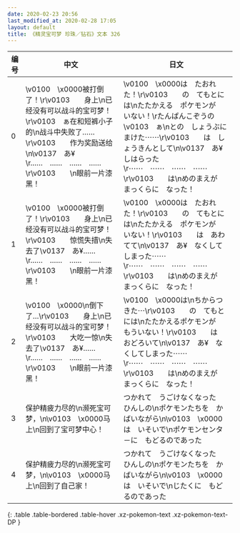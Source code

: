 ```yaml
---
date: 2020-02-23 20:56
last_modified_at: 2020-02-28 17:05
layout: default
title: 《精灵宝可梦 珍珠／钻石》文本 326
---
```

| 编号 | 中文 | 日文 |
| ---- | ---- | ---- |
| 0 | \v0100　\x0000被打倒了！\r\v0103　　身上\n已经没有可以战斗的宝可梦！\r\v0103　ぁ在和短裤小子的\n战斗中失败了……\r\v0103　　作为奖励送给\n\v0137　あ¥\r……　……　……　……\r\v0103　　\n眼前一片漆黑！ | \v0100　\x0000は　たおれた！\r\v0103　　の　てもとには\nたたかえる　ポケモンが　いない！\rたんぱんこぞうの　\v0103　ぁ\nとの　しょうぶに　まけた⋯⋯\r\v0103　　は　しょうきんとして\n\v0137　あ¥　しはらった\r⋯⋯　⋯⋯　⋯⋯　⋯⋯\r\v0103　　は\nめのまえが　まっくらに　なった！ |
| 1 | \v0100　\x0000被打倒了！\r\v0103　　身上\n已经没有可以战斗的宝可梦！\r\v0103　　惊慌失措\n失去了\v0137　あ¥……\r……　……　……　……\r\v0103　　\n眼前一片漆黑！ | \v0100　\x0000は　たおれた！\r\v0103　　の　てもとには\nたたかえる　ポケモンが　いない！\r\v0103　　は　あわてて\n\v0137　あ¥　なくしてしまった⋯⋯\r⋯⋯　⋯⋯　⋯⋯　⋯⋯\r\v0103　　は\nめのまえが　まっくらに　なった！ |
| 2 | \v0100　\x0000\n倒下了…\r\v0103　　身上\n已经没有可以战斗的宝可梦！\r\v0103　　大吃一惊\n失去了\v0137　あ¥……\r……　……　……　……\r\v0103　　\n眼前一片漆黑！ | \v0100　\x0000は\nちからつきた⋯\r\v0103　　の　てもとには\nたたかえるポケモンが　もういない！\r\v0103　　は　おどろいて\n\v0137　あ¥　なくしてしまった⋯⋯\r⋯⋯　⋯⋯　⋯⋯　⋯⋯\r\v0103　　は\nめのまえが　まっくらに　なった！ |
| 3 | 保护精疲力尽的\n濒死宝可梦，\n\v0103　\x0000马上\n回到了宝可梦中心！ | つかれて　うごけなくなった　ひんしの\nポケモンたちを　かばいながら\n\v0103　\x0000は　いそいで\nポケモンセンタ－に　もどるのであった |
| 4 | 保护精疲力尽的\n濒死宝可梦，\n\v0103　\x0000马上\n回到了自己家！ | つかれて　うごけなくなった　ひんしの\nポケモンたちを　かばいながら\n\v0103　\x0000は　いそいで\nじたくに　もどるのであった |
{: .table .table-bordered .table-hover .xz-pokemon-text .xz-pokemon-text-DP }